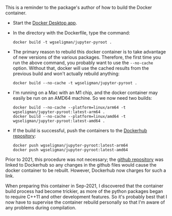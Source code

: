 This is a reminder to the package's author of how to build the Docker container.

   - Start the [Docker Desktop app](https://www.docker.com/products/docker-desktop).
   
   - In the directory with the Dockerfile, type the command:
   
         docker build -t wgseligman/jupyter-pyroot .
         
   - The primary reason to rebuild this docker container is to take advantage of new versions of the various packages. Therefore, the first time you run the above command, you probably want to use the `--no-cache` option. Without that, docker will use the cached results from the previous build and won't actually rebuild anything:
   
         docker build --no-cache -t wgseligman/jupyter-pyroot .
         
   - I'm running on a Mac with an M1 chip, and the docker container may easily be run on an AMD64 machine. So we now need two builds:
   
         docker build --no-cache --platform=linux/arm64 -t wgseligman/jupyter-pyroot:latest-arm64 .
         docker build --no-cache --platform=linux/amd64 -t wgseligman/jupyter-pyroot:latest-amd64 .
         
   - If the build is successful, push the containers to the [Dockerhub repository](https://hub.docker.com/r/wgseligman/jupyter-pyroot):
   
         docker push wgseligman/jupyter-pyroot:latest-arm64
         docker push wgseligman/jupyter-pyroot:latest-amd64
         
Prior to 2021, this procedure was not necessary; the [github repository](https://github.com/wgseligman/docker-jupyter-pyroot) was linked to Dockerhub so any
changes in the github files would cause the docker container to be rebuilt. However, 
Dockerhub now charges for such a link. 

When preparing this container in Sep-2021, I discovered that the container build process
had become trickier, as more of the python packages began to require C++11 and other
development features. So it's probably best that I now have to supervise the container
rebuild personally so that I'm aware of any problems during compilation. 
